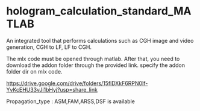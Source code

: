 # hologram_calculation_standard_MATLAB
An integrated tool that performs calculations such as CGH image and video generation, CGH to LF, LF to CGH.


The mlx code must be opened through matlab. 
After that, you need to download the addon folder through the provided link.
specify the addon folder dir on mlx code.

https://drive.google.com/drive/folders/15flDXkF6RPN0If-YvKcEHU33vJi1bHyj?usp=share_link

Propagation_type : ASM,FAM,ARSS,DSF is available

